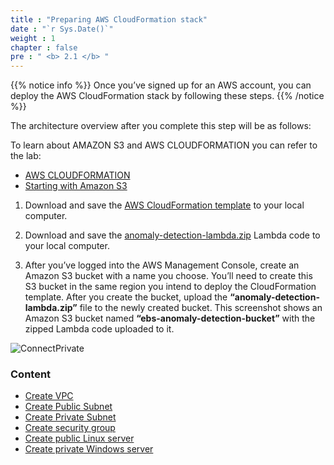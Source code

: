 ```yaml
---
title : "Preparing AWS CloudFormation stack"
date : "`r Sys.Date()`"
weight : 1
chapter : false
pre : " <b> 2.1 </b> "
---
```


{{% notice info %}}
Once you’ve signed up for an AWS account, you can deploy the AWS CloudFormation stack by following these steps.
{{% /notice %}}

The architecture overview after you complete this step will be as follows:


To learn about AMAZON S3 and AWS CLOUDFORMATION you can refer to the lab:
  - [AWS CLOUDFORMATION](https://000037.awsstudygroup.com/)
  - [Starting with Amazon S3](https://000057.awsstudygroup.com/)

1. Download and save the [AWS CloudFormation template](https://github.com/RyanNguyen1902/AWS_reStart/blob/d0ad7895601cc588fcf2fafd1cfc3430505e9dae/Workshop/anomaly-detection-cfn.json/) to your local computer.

2. Download and save the [anomaly-detection-lambda.zip](https://github.com/RyanNguyen1902/AWS_reStart/blob/d0ad7895601cc588fcf2fafd1cfc3430505e9dae/Workshop/anomaly-detection-lambda.zip/) Lambda code to your local computer.

3. After you’ve logged into the AWS Management Console, create an Amazon S3 bucket with a name you choose. You’ll need to create this S3 bucket in the same region you intend to deploy the CloudFormation template. After you create the bucket, upload the **“anomaly-detection-lambda.zip”** file to the newly created bucket. This screenshot shows an Amazon S3 bucket named **“ebs-anomaly-detection-bucket”** with the zipped Lambda code uploaded to it.

![ConnectPrivate](/images/2.prerequisite/001-S3-Bucket.png) 


### Content
  - [Create VPC](2.1.1-createvpc/)
  - [Create Public Subnet](2.1.2-createpublicsubnet/)
  - [Create Private Subnet](2.1.3-createprivatesubnet/)
  - [Create security group](2.1.4-createsecgroup/)
  - [Create public Linux server](2.1.5-createec2linux/)
  - [Create private Windows server](2.1.6-createec2windows/)